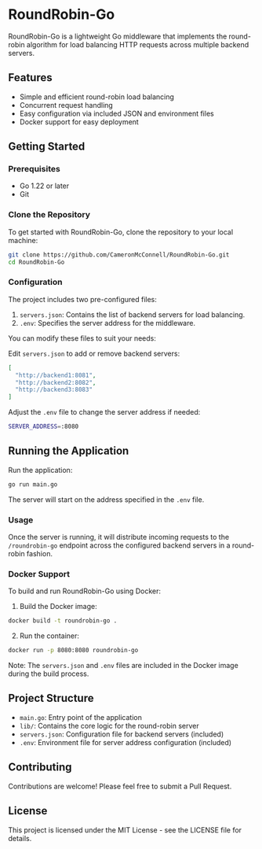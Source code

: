# RoundRobin-Go

RoundRobin-Go is a lightweight Go middleware that implements the round-robin algorithm for load balancing HTTP requests across multiple backend servers.

## Features

- Simple and efficient round-robin load balancing
- Concurrent request handling
- Easy configuration via included JSON and environment files
- Docker support for easy deployment

## Getting Started

### Prerequisites

- Go 1.22 or later
- Git

### Clone the Repository

To get started with RoundRobin-Go, clone the repository to your local machine:

```bash
git clone https://github.com/CameronMcConnell/RoundRobin-Go.git
cd RoundRobin-Go
```

### Configuration
The project includes two pre-configured files:

1. `servers.json`: Contains the list of backend servers for load balancing.
2. `.env`: Specifies the server address for the middleware.

You can modify these files to suit your needs:

Edit `servers.json` to add or remove backend servers:

```json
[
  "http://backend1:8081",
  "http://backend2:8082",
  "http://backend3:8083"
]
```

Adjust the `.env` file to change the server address if needed:

```bash
SERVER_ADDRESS=:8080
```
## Running the Application

Run the application:

```bash
go run main.go
```

The server will start on the address specified in the `.env` file.

### Usage
Once the server is running, it will distribute incoming requests to the `/roundrobin-go` endpoint across the configured backend servers in a round-robin fashion.

### Docker Support
To build and run RoundRobin-Go using Docker:

1. Build the Docker image:

```bash
docker build -t roundrobin-go .
```

2. Run the container:
```bash
docker run -p 8080:8080 roundrobin-go
```
Note: The `servers.json` and `.env` files are included in the Docker image during the build process.

## Project Structure

* `main.go`: Entry point of the application
* `lib/`: Contains the core logic for the round-robin server
* `servers.json`: Configuration file for backend servers (included)
* `.env`: Environment file for server address configuration (included)

## Contributing
Contributions are welcome! Please feel free to submit a Pull Request.

## License
This project is licensed under the MIT License - see the LICENSE file for details.